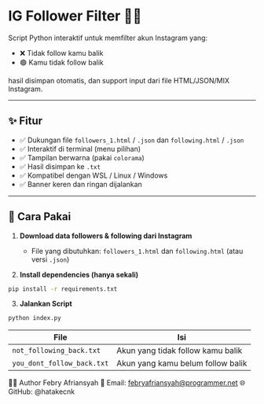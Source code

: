 # IG Follower Filter 🕵️‍♂️

Script Python interaktif untuk memfilter akun Instagram yang:
- ❌ Tidak follow kamu balik
- 🟢 Kamu tidak follow balik

hasil disimpan otomatis, dan support input dari file HTML/JSON/MIX Instagram.

---

## ✨ Fitur

- ✅ Dukungan file `followers_1.html` / `.json` dan `following.html` / `.json`
- ✅ Interaktif di terminal (menu pilihan)
- ✅ Tampilan berwarna (pakai `colorama`)
- ✅ Hasil disimpan ke `.txt`
- ✅ Kompatibel dengan WSL / Linux / Windows
- ✅ Banner keren dan ringan dijalankan

---

## 🧰 Cara Pakai

1. **Download data followers & following dari Instagram**
   - File yang dibutuhkan: `followers_1.html` dan `following.html` (atau versi `.json`)

2. **Install dependencies (hanya sekali)**

```bash
pip install -r requirements.txt
```

3. **Jalankan Script**
```bash
python index.py
```

| File                       | Isi                               |
| -------------------------- | --------------------------------- |
| `not_following_back.txt`   | Akun yang tidak follow kamu balik |
| `you_dont_follow_back.txt` | Akun yang kamu belum follow balik |

👨‍💻 Author Febry Afriansyah
📧 Email: febryafriansyah@programmer.net
🌐 GitHub: @hatakecnk
